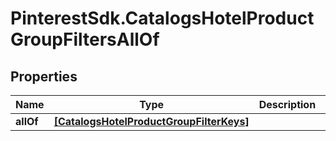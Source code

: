 # PinterestSdk.CatalogsHotelProductGroupFiltersAllOf

## Properties

Name | Type | Description | Notes
------------ | ------------- | ------------- | -------------
**allOf** | [**[CatalogsHotelProductGroupFilterKeys]**](CatalogsHotelProductGroupFilterKeys.md) |  | 



